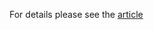 For details please see the [article](https://blog.kovalevskyi.com/running-cloud-ai-platform-notebook-on-google-kubernetes-engine-8e161f1b1dc0)
